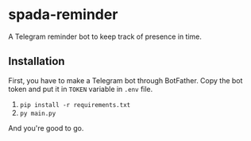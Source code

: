 # spada-reminder
A Telegram reminder bot to keep track of presence in time.

## Installation

First, you have to make a Telegram bot through BotFather. Copy the bot token and put it in `TOKEN` variable in `.env` file.

1. `pip install -r requirements.txt`
3. `py main.py`

And you're good to go.
